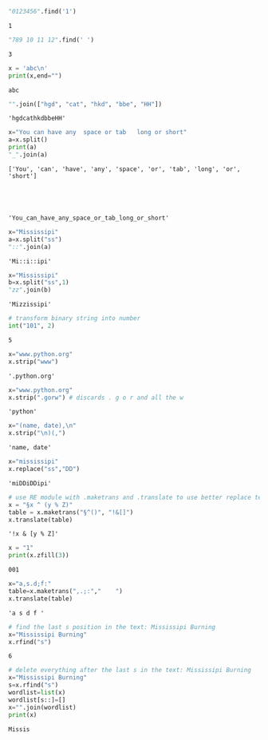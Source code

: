 
```python
"0123456".find('1')
```




    1




```python
"789 10 11 12".find(' ')
```




    3




```python
x = 'abc\n'
print(x,end="")
```

    abc



```python
"".join(["hgd", "cat", "hkd", "bbe", "HH"])
```




    'hgdcathkdbbeHH'




```python
x="You can have any  space or tab   long or short"
a=x.split()
print(a)
"_".join(a)
```

    ['You', 'can', 'have', 'any', 'space', 'or', 'tab', 'long', 'or', 'short']





    'You_can_have_any_space_or_tab_long_or_short'




```python
x="Mississipi"
a=x.split("ss")
"::".join(a)
```




    'Mi::i::ipi'




```python
x="Mississipi"
b=x.split("ss",1)
"zz".join(b)
```




    'Mizzissipi'




```python
# transform binary string into number
int("101", 2)
```




    5




```python
x="www.python.org"
x.strip("www")
```




    '.python.org'




```python
x="www.python.org"
x.strip(".gorw") # discards . g o r and all the w
```




    'python'




```python
x="(name, date),\n"
x.strip("\n)(,")
```




    'name, date'




```python
x="mississipi"
x.replace("ss","DD")
```




    'miDDiDDipi'




```python
# use RE module with .maketrans and .translate to use better replace techniques
x = "§x ^ (y % Z)"
table = x.maketrans("§^()", "!&[]")
x.translate(table)
```




    '!x & [y % Z]'




```python
x = "1"
print(x.zfill(3))
```

    001



```python
x="a,s.d;f:"
table=x.maketrans(",.;:","    ")
x.translate(table)
```




    'a s d f '




```python
# find the last s position in the text: Mississipi Burning
x="Mississipi Burning"
x.rfind("s")
```




    6




```python
# delete everything after the last s in the text: Mississipi Burning
x="Mississipi Burning"
s=x.rfind("s")
wordlist=list(x)
wordlist[s::]=[]
x="".join(wordlist)
print(x)
```

    Missis



```python

```
